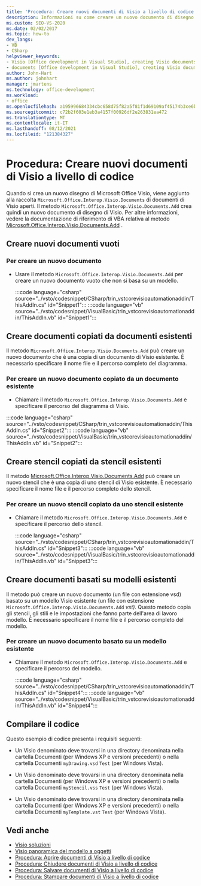```yaml
---
title: 'Procedura: Creare nuovi documenti di Visio a livello di codice'
description: Informazioni su come creare un nuovo documento di disegno di Microsoft Visio a livello di codice e aggiungerlo alla raccolta Documenti di documenti Visio aperti.
ms.custom: SEO-VS-2020
ms.date: 02/02/2017
ms.topic: how-to
dev_langs:
- VB
- CSharp
helpviewer_keywords:
- Visio [Office development in Visual Studio], creating Visio documents
- documents [Office development in Visual Studio], creating Visio documents
author: John-Hart
ms.author: johnhart
manager: jmartens
ms.technology: office-development
ms.workload:
- office
ms.openlocfilehash: a195996684334cbc658d75f82a5f81f1d69109af45174b3ce6b2f6c996c38ae8
ms.sourcegitcommit: c72b2f603e1eb3a4157f00926df2e263831ea472
ms.translationtype: MT
ms.contentlocale: it-IT
ms.lasthandoff: 08/12/2021
ms.locfileid: "121384327"
---
```

# <a name="how-to-programmatically-create-new-visio-documents"></a>Procedura: Creare nuovi documenti di Visio a livello di codice
  Quando si crea un nuovo disegno di Microsoft Office Visio, viene aggiunto alla raccolta `Microsoft.Office.Interop.Visio.Documents` di documenti di Visio aperti. Il metodo `Microsoft.Office.Interop.Visio.Documents.Add` crea quindi un nuovo documento di disegno di Visio. Per altre informazioni, vedere la documentazione di riferimento di VBA relativa al metodo [Microsoft.Office.Interop.Visio.Documents.Add](/office/vba/api/Visio.Documents.Add) .

## <a name="create-new-blank-documents"></a>Creare nuovi documenti vuoti

### <a name="to-create-a-new-document"></a>Per creare un nuovo documento

- Usare il metodo `Microsoft.Office.Interop.Visio.Documents.Add` per creare un nuovo documento vuoto che non si basa su un modello.

     :::code language="csharp" source="../vsto/codesnippet/CSharp/trin_vstcorevisioautomationaddin/ThisAddIn.cs" id="Snippet1":::
     :::code language="vb" source="../vsto/codesnippet/VisualBasic/trin_vstcorevisioautomationaddin/ThisAddIn.vb" id="Snippet1":::

## <a name="create-documents-copied-from-existing-documents"></a>Creare documenti copiati da documenti esistenti
 Il metodo `Microsoft.Office.Interop.Visio.Documents.Add` può creare un nuovo documento che è una copia di un documento di Visio esistente. È necessario specificare il nome file e il percorso completo del diagramma.

### <a name="to-create-a-new-document-that-is-copied-from-an-existing-document"></a>Per creare un nuovo documento copiato da un documento esistente

- Chiamare il metodo `Microsoft.Office.Interop.Visio.Documents.Add` e specificare il percorso del diagramma di Visio.

:::code language="csharp" source="../vsto/codesnippet/CSharp/trin_vstcorevisioautomationaddin/ThisAddIn.cs" id="Snippet2":::
:::code language="vb" source="../vsto/codesnippet/VisualBasic/trin_vstcorevisioautomationaddin/ThisAddIn.vb" id="Snippet2":::

## <a name="create-stencils-copied-from-existing-stencils"></a>Creare stencil copiati da stencil esistenti
 Il metodo [Microsoft.Office.Interop.Visio.Documents.Add](/office/vba/api/Visio.Documents.Add) può creare un nuovo stencil che è una copia di uno stencil di Visio esistente. È necessario specificare il nome file e il percorso completo dello stencil.

### <a name="to-create-a-new-stencil-that-is-copied-from-an-existing-stencil"></a>Per creare un nuovo stencil copiato da uno stencil esistente

- Chiamare il metodo `Microsoft.Office.Interop.Visio.Documents.Add` e specificare il percorso dello stencil.

     :::code language="csharp" source="../vsto/codesnippet/CSharp/trin_vstcorevisioautomationaddin/ThisAddIn.cs" id="Snippet3":::
     :::code language="vb" source="../vsto/codesnippet/VisualBasic/trin_vstcorevisioautomationaddin/ThisAddIn.vb" id="Snippet3":::

## <a name="create-documents-based-on-existing-templates"></a>Creare documenti basati su modelli esistenti
 Il metodo può creare un nuovo documento (un file con estensione vsd) basato su un modello Visio esistente (un file con estensione `Microsoft.Office.Interop.Visio.Documents.Add` *vst).*  Questo metodo copia gli stencil, gli stili e le impostazioni che fanno parte dell'area di lavoro modello. È necessario specificare il nome file e il percorso completo del modello.

### <a name="to-create-a-new-document-that-is-based-on-an-existing-template"></a>Per creare un nuovo documento basato su un modello esistente

- Chiamare il metodo `Microsoft.Office.Interop.Visio.Documents.Add` e specificare il percorso del modello.

     :::code language="csharp" source="../vsto/codesnippet/CSharp/trin_vstcorevisioautomationaddin/ThisAddIn.cs" id="Snippet4":::
     :::code language="vb" source="../vsto/codesnippet/VisualBasic/trin_vstcorevisioautomationaddin/ThisAddIn.vb" id="Snippet4":::

## <a name="compile-the-code"></a>Compilare il codice
 Questo esempio di codice presenta i requisiti seguenti:

- Un Visio denominato deve trovarsi in una directory denominata nella cartella Documenti (per Windows XP e versioni precedenti) o nella cartella Documenti `myDrawing.vsd` `Test` (per Windows Vista).  

- Un Visio denominato deve trovarsi in una directory denominata nella cartella Documenti (per Windows XP e versioni precedenti) o nella cartella Documenti `myStencil.vss` `Test` (per Windows Vista).  

- Un Visio denominato deve trovarsi in una directory denominata nella cartella Documenti (per Windows XP e versioni precedenti) o nella cartella Documenti `myTemplate.vst` `Test` (per Windows Vista).  

## <a name="see-also"></a>Vedi anche
- [Visio soluzioni](../vsto/visio-solutions.md)
- [Visio panoramica del modello a oggetti](../vsto/visio-object-model-overview.md)
- [Procedura: Aprire documenti di Visio a livello di codice](../vsto/how-to-programmatically-open-visio-documents.md)
- [Procedura: Chiudere documenti di Visio a livello di codice](../vsto/how-to-programmatically-close-visio-documents.md)
- [Procedura: Salvare documenti di Visio a livello di codice](../vsto/how-to-programmatically-save-visio-documents.md)
- [Procedura: Stampare documenti di Visio a livello di codice](../vsto/how-to-programmatically-print-visio-documents.md)

